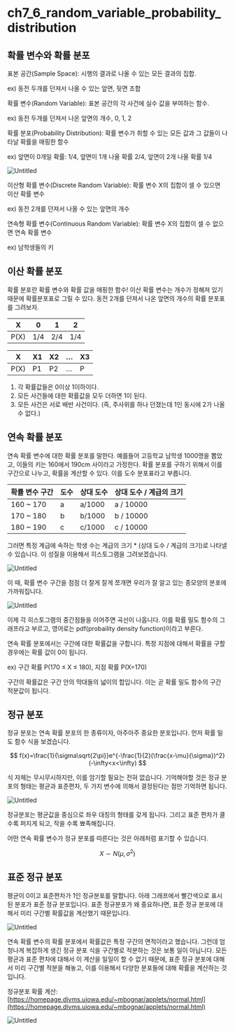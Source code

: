 # ch7_6_random_variable_probability_distribution

## 확률 변수와 확률 분포

표본 공간(Sample Space): 시행의 결과로 나올 수 있는 모든 결과의 집합. 

ex) 동전 두개를 던져서 나올 수 있는 앞면, 뒷면 조합

확률 변수(Random Variable): 표본 공간의 각 사건에 실수 값을 부여하는 함수. 

ex) 동전 두개를 던져서 나온 앞면의 개수, 0, 1, 2

확률 분포(Probability Distribution): 확률 변수가 취할 수 있는 모든 값과 그 값들이 나타날 확률을 매핑한 함수

ex) 앞면이 0개일 확률: 1/4, 앞면이 1개 나올 확률 2/4, 앞면이 2개 나올 확률 1/4

![Untitled](ch7_6_random_variable_probability_distribution%20222a22f53eaf4c1ab5cff51e571daf98/Untitled.png)

이산형 확률 변수(Discrete Random Variable): 확률 변수 X의 집합이 셀 수 있으면 이산 확률 변수

ex) 동전 2개를 던져서 나올 수 있는 앞면의 개수

연속형 확률 변수(Continuous Random Variable): 확률 변수 X의 집합이 셀 수 없으면 연속 확률 변수

ex) 남학생들의 키

## 이산 확률 분포

확률 분포란 확률 변수와 확률 값을 매핑한 함수! 이산 확률 변수는 개수가 정해져 있기 때문에 확률분포표로 그릴 수 있다. 동전 2개를 던져서 나온 앞면의 개수의 확률 분포표를 그려보자.

| X | 0 | 1 | 2 |
| --- | --- | --- | --- |
| P(X) | 1/4 | 2/4 | 1/4 |

| X | X1 | X2 | … | X3 |
| --- | --- | --- | --- | --- |
| P(X) | P1 | P2 | … | P |
1. 각 확률값들은 0이상 1이하이다.
2. 모든 사건들에 대한 확률값을 모두 더하면 1이 된다.
3. 모든 사건은 서로 배반 사건이다. (즉, 주사위를 하나 던졌는데 1인 동시에 2가 나올 수 없다.)

## 연속 확률 분포

연속 확률 변수에 대한 확률 분포를 말한다. 예를들어 고등학교 남학생 1000명을 뽑았고, 이들의 키는 160에서 190cm 사이라고 가정한다. 확률 분포를 구하기 위해서 이를 구간으로 나누고, 확률을 계산할 수 있다. 이를 도수 분포표라고 부릅니다.

| 확률 변수 구간 | 도수 | 상대 도수 | 상대 도수 / 계급의 크기 |
| --- | --- | --- | --- |
| 160 ~ 170 | a | a/1000 | a / 10000 |
| 170 ~ 180 | b | b/1000 | b / 10000 |
| 180 ~ 190 | c | c/1000 | c / 10000 |

그러면 특정 계급에 속하는 학생 수는 계급의 크기 * (상대 도수 / 계급의 크기)로 나타낼 수 있습니다. 이 성질을 이용해서 히스토그램을 그려보겠습니다.

![Untitled](ch7_6_random_variable_probability_distribution%20222a22f53eaf4c1ab5cff51e571daf98/Untitled%201.png)

이 때, 확률 변수 구간을 점점 더 잘게 잘게 쪼개면 우리가 잘 알고 있는 종모양의 분포에 가까워집니다.

![Untitled](ch7_6_random_variable_probability_distribution%20222a22f53eaf4c1ab5cff51e571daf98/Untitled%202.png)

이제 각 히스토그램의 중간점들을 이어주면 곡선이 나옵니다. 이를 확률 밀도 함수의 그래프라고 부르고, 영어로는 pdf(probaility density function)이라고 부른다. 

연속 확률 분포에서는 구간에 대한 확률값을 구합니다. 특정 지점에 대해서 확률을 구할 경우에는 확률 값이 0이 됩니다.

ex) 구간 확률 P(170 ≤ X ≤ 180), 지점 확률 P(X=170)

구간의 확률값은 구간 안의 막대들의 넓이의 합입니다. 이는 곧 확률 밀도 함수의 구간 적분값이 됩니다.

## 정규 분포

정규 분포는 연속 확률 분포의 한 종류이자, 아주아주 중요한 분포입니다. 먼저 확률 밀도 함수 식을 보겠습니다. 

$$
f(x)=\frac{1}{\sigma\sqrt{2\pi}}e^{-\frac{1}{2}(\frac{x-\mu}{\sigma})^2} (-\infty<x<\infty)
$$

식 자체는 무시무시하지만, 이를 암기할 필요는 전혀 없습니다. 기억해야할 것은 정규 분포의 형태는 평균과 표준편차, 두 가지 변수에 의해서 결정된다는 점만 기억하면 됩니다.

![Untitled](ch7_6_random_variable_probability_distribution%20222a22f53eaf4c1ab5cff51e571daf98/Untitled%203.png)

정규분포는 평균값을 중심으로 좌우 대칭의 형태를 갖게 됩니다. 그리고 표준 편차가 클 수록 퍼지게 되고, 작을 수록 뾰족해집니다.

어떤 연속 확률 변수가 정규 분포를 따른다는 것은 아래처럼 표기할 수 있습니다.

$$
X\sim N(\mu, \sigma^2)
$$

## 표준 정규 분포

평균이 0이고 표준편차가 1인 정규분포를 말합니다. 아래 그래프에서 빨간색으로 표시된 분포가 표준 정규 분포입니다. 표준 정규분포가 왜 중요하나면, 표준 정규 분포에 대해서 미리 구간별 확률값을 계산했기 때문입니다.

![Untitled](ch7_6_random_variable_probability_distribution%20222a22f53eaf4c1ab5cff51e571daf98/Untitled%203.png)

연속 확률 변수의 확률 분포에서 확률값은 특정 구간의 면적이라고 했습니다. 그런데 엄청나게 복잡하게 생긴 정규 분포 식을 구간별로 적분하는 것은 보통 일이 아닙니다. 모든 평균과 표준 편차에 대해서 이 계산을 일일이 할 수 없기 때문에, 표준 정규 분포에 대해서 미리 구간별 적분을 해놓고, 이를 이용해서 다양한 분포들에 대해 확률을 계산하는 것입니다.

정규분포 확률 계산: [https://homepage.divms.uiowa.edu/~mbognar/applets/normal.html](https://homepage.divms.uiowa.edu/~mbognar/applets/normal.html)

![Untitled](ch7_6_random_variable_probability_distribution%20222a22f53eaf4c1ab5cff51e571daf98/Untitled%204.png)